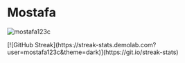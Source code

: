 # Mostafa
<p><img align="center" src="https://github-readme-streak-stats.herokuapp.com/?user=mostafa123c&" alt="mostafa123c" /></p>
  [![GitHub Streak](https://streak-stats.demolab.com?user=mostafa123c&theme=dark)](https://git.io/streak-stats)
  
